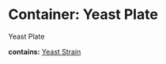 # Container: Yeast Plate

Yeast Plate

  **contains:** <a href='#' onclick='easy_select("Sample Types", "Yeast Strain")'>Yeast Strain</a>

